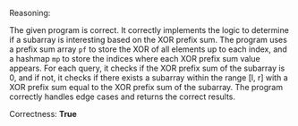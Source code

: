 Reasoning: 

The given program is correct. It correctly implements the logic to determine if a subarray is interesting based on the XOR prefix sum. The program uses a prefix sum array `pf` to store the XOR of all elements up to each index, and a hashmap `mp` to store the indices where each XOR prefix sum value appears. For each query, it checks if the XOR prefix sum of the subarray is 0, and if not, it checks if there exists a subarray within the range [l, r] with a XOR prefix sum equal to the XOR prefix sum of the subarray. The program correctly handles edge cases and returns the correct results.

Correctness: **True**